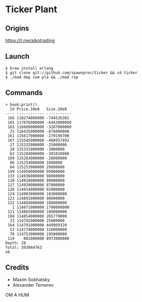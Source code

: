 Ticker Plant
============

Origins
-------

https://t.me/alkotrading

Launch
------

```
$ brew install erlang
$ git clone git://github.com/spawnproc/ticker && cd ticker
$ ./mad dep com pla && ./mad rep
```

Commands
--------

```
> book:print().
  Id Price.10e8   Size.10e8
---- ------------ -----------
 166 118274000000 -744526365
 165 117076000000 -6443000000
 163 116609000000 -3287000000
  21 116435000000 -876000000
 161 115617000000 -279199700
 167 115545000000 -468957492
  27 115332000000 -25000000
  28 115331000000 -3000000
  62 115284000000 -301020000
 109 115283000000 -28000000
  66 115254000000 1000000
  64 115253000000 29800000
 149 114950000000 99000000
 133 114936000000 98000000
 130 114928000000 99000000
 127 114920000000 97000000
 126 114914000000 92000000
 124 114903000000 103000000
 123 114891000000 98000000
 122 114884000000 108000000
   1 114871000000 1700000000
 121 114865000000 100000000
 104 114854000000 265779000
  33 114792000000 25000000
 164 114791000000 449969320
  53 114774000000 316000000
  70 114753000000 195000000
 119    001000000 8973000000
Depth: 28
Total: 393844763
ok
```

Credits
-------

* Maxim Sokhatsky
* Alexander Temerev

OM A HUM
